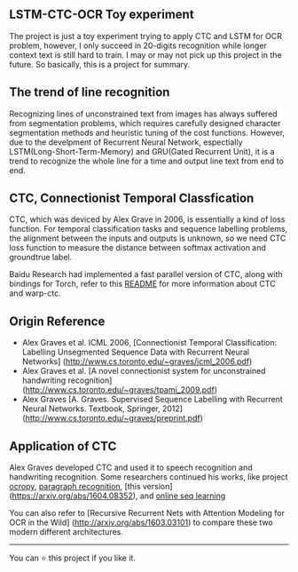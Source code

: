 ## LSTM-CTC-OCR Toy experiment
The project is just a toy experiment trying to apply CTC and LSTM for OCR problem, however, I only succeed in 20-digits recognition
while longer context text is still hard to train. I may or may not pick up this project in the future. 
So basically, this is a project for summary. 

## The trend of line recognition
Recognizing lines of unconstrained text from images has always suffered from segmentation problems, which requires carefully 
designed character segmentation methods and heuristic tuning of the cost functions. However, due to the develpment of
Recurrent Neural Network, espectially LSTM(Long-Short-Term-Memory) and GRU(Gated Recurrent Unit), it is a trend to recognize
the whole line for a time and output line text from end to end.

## CTC, Connectionist Temporal Classfication
CTC, which was deviced by Alex Grave in 2006, is essentially a kind of loss function. For temporal classification tasks and
sequence labelling problems, the alignment between the inputs and outputs is unknown, so we need CTC loss function to measure
the distance between softmax activation and groundtrue label.

Baidu Research had implemented a fast parallel version of CTC, along with bindings for Torch, refer to this
[README](https://github.com/baidu-research/warp-ctc/blob/master/README.md) for more information about CTC and warp-ctc.

## Origin Reference
- Alex Graves et al. ICML 2006, [Connectionist Temporal Classification: Labelling Unsegmented Sequence Data with Recurrent Neural Networks]
(http://www.cs.toronto.edu/~graves/icml_2006.pdf)
- Alex Graves et al. [A novel connectionist system for unconstrained handwriting recognition]
(http://www.cs.toronto.edu/~graves/tpami_2009.pdf)
- Alex Graves [A. Graves. Supervised Sequence Labelling with Recurrent Neural Networks. Textbook, Springer, 2012]
(http://www.cs.toronto.edu/~graves/preprint.pdf)

## Application of CTC
Alex Graves developed CTC and used it to speech recognition and handwriting recognition. Some researchers continued his works,
like project [ocropy](https://github.com/tmbdev/ocropy), [paragraph recognition](https://arxiv.org/abs/1604.03286), [this version]
(https://arxiv.org/abs/1604.08352), and [online seq learning](http://arxiv.org/abs/1511.06841)

You can also refer to [Recursive Recurrent Nets with Attention Modeling for OCR in the Wild]
(http://arxiv.org/abs/1603.03101) to compare these two modern different architectures.

---

You can :star: this project if you like it.
